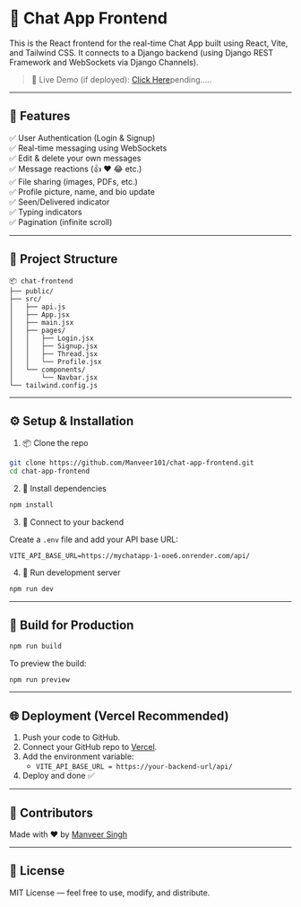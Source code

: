 
# 💬 Chat App Frontend

This is the React frontend for the real-time Chat App built using React, Vite, and Tailwind CSS. It connects to a Django backend (using Django REST Framework and WebSockets via Django Channels).

> 🚀 Live Demo (if deployed): [Click Here](https://your-frontend-url.vercel.app)pending.....

---

## 🔧 Features

✅ User Authentication (Login & Signup)  
✅ Real-time messaging using WebSockets  
✅ Edit & delete your own messages  
✅ Message reactions (👍 ❤️ 😂 etc.)  
✅ File sharing (images, PDFs, etc.)  
✅ Profile picture, name, and bio update  
✅ Seen/Delivered indicator  
✅ Typing indicators  
✅ Pagination (infinite scroll)  

---

## 📁 Project Structure

```
📦 chat-frontend
├── public/
├── src/
│   ├── api.js
│   ├── App.jsx
│   ├── main.jsx
│   ├── pages/
│   │   ├── Login.jsx
│   │   ├── Signup.jsx
│   │   ├── Thread.jsx
│   │   └── Profile.jsx
│   └── components/
│       └── Navbar.jsx
└── tailwind.config.js
```

---

## ⚙️ Setup & Installation

1. 📦 Clone the repo

```bash
git clone https://github.com/Manveer101/chat-app-frontend.git
cd chat-app-frontend
```

2. 📁 Install dependencies

```bash
npm install
```

3. 🔗 Connect to your backend

Create a `.env` file and add your API base URL:

```env
VITE_API_BASE_URL=https://mychatapp-1-ooe6.onrender.com/api/
```

4. 🧪 Run development server

```bash
npm run dev
```

---

## 🚀 Build for Production

```bash
npm run build
```

To preview the build:

```bash
npm run preview
```

---

## 🌐 Deployment (Vercel Recommended)

1. Push your code to GitHub.
2. Connect your GitHub repo to [Vercel](https://vercel.com/).
3. Add the environment variable:
   - `VITE_API_BASE_URL = https://your-backend-url/api/`
4. Deploy and done ✅

---

## 🙌 Contributors

Made with ❤️ by [Manveer Singh](https://github.com/manveer11011)

---

## 📄 License

MIT License — feel free to use, modify, and distribute.
